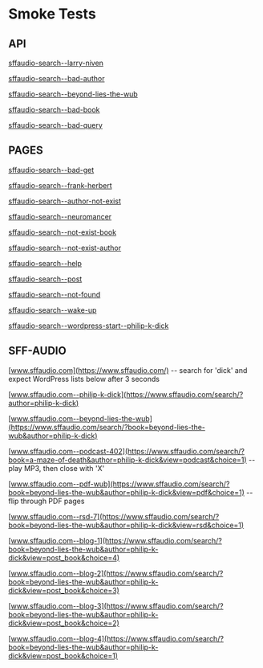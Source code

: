 
# Smoke Tests

## API

[sffaudio-search--larry-niven](https://sffaudio-search.herokuapp.com/author/larry-niven)
    
[sffaudio-search--bad-author](https://sffaudio-search.herokuapp.com/author/bad_author)
    
[sffaudio-search--beyond-lies-the-wub](https://sffaudio-search.herokuapp.com/author/book/philip-k-dick/beyond-lies-the-wub)
    
[sffaudio-search--bad-book](https://sffaudio-search.herokuapp.com/author/book/philip-k-dick/bad_book)
    
[sffaudio-search--bad-query](https://sffaudio-search.herokuapp.com/bad_query)


## PAGES

[sffaudio-search--bad-get](https://sffaudio-search.herokuapp.com/?bad_get=bad_get)

[sffaudio-search--frank-herbert](https://sffaudio-search.herokuapp.com/?author=frank-herbert)

[sffaudio-search--author-not-exist](https://sffaudio-search.herokuapp.com/?author=not_exist_author)

[sffaudio-search--neuromancer](https://sffaudio-search.herokuapp.com/?book=neuromancer&author=william-gibson)

[sffaudio-search--not-exist-book](https://sffaudio-search.herokuapp.com/?book=not_exist_book&author=william-gibson)

[sffaudio-search--not-exist-author](https://sffaudio-search.herokuapp.com/?book=not_exist_book&author=not_exist_author)

[sffaudio-search--help](https://sffaudio-search.herokuapp.com/?author=HELP_ALL)

[sffaudio-search--post](https://sffaudio-search.herokuapp.com/post-proxy?absolute_url=http://www.sffaudio.com/?p=56947)

[sffaudio-search--not-found](https://sffaudio-search.herokuapp.com/post-proxy?absolute_url=http://www.sffaudio.com/?p=987654321_not_found)

[sffaudio-search--wake-up](https://sffaudio-search.herokuapp.com/wake-up)

[sffaudio-search--wordpress-start--philip-k-dick](https://sffaudio-search.herokuapp.com/?wordpress-start=philip-k-dick)


## SFF-AUDIO

[www.sffaudio.com](https://www.sffaudio.com/)           -- search for 'dick' and expect WordPress lists below after 3 seconds

[www.sffaudio.com--philip-k-dick](https://www.sffaudio.com/search/?author=philip-k-dick)

[www.sffaudio.com--beyond-lies-the-wub](https://www.sffaudio.com/search/?book=beyond-lies-the-wub&author=philip-k-dick)

[www.sffaudio.com--podcast-402](https://www.sffaudio.com/search/?book=a-maze-of-death&author=philip-k-dick&view=podcast&choice=1) -- play MP3, then close with 'X'

[www.sffaudio.com--pdf-wub](https://www.sffaudio.com/search/?book=beyond-lies-the-wub&author=philip-k-dick&view=pdf&choice=1)  -- flip through PDF pages

[www.sffaudio.com--rsd-7](https://www.sffaudio.com/search/?book=beyond-lies-the-wub&author=philip-k-dick&view=rsd&choice=1)

[www.sffaudio.com--blog-1](https://www.sffaudio.com/search/?book=beyond-lies-the-wub&author=philip-k-dick&view=post_book&choice=4)

[www.sffaudio.com--blog-2](https://www.sffaudio.com/search/?book=beyond-lies-the-wub&author=philip-k-dick&view=post_book&choice=3)

[www.sffaudio.com--blog-3](https://www.sffaudio.com/search/?book=beyond-lies-the-wub&author=philip-k-dick&view=post_book&choice=2)

[www.sffaudio.com--blog-4](https://www.sffaudio.com/search/?book=beyond-lies-the-wub&author=philip-k-dick&view=post_book&choice=1)






